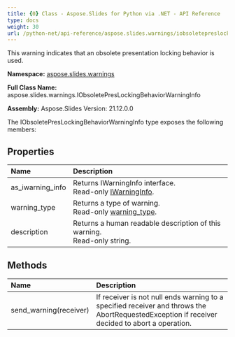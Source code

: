 ```yaml
---
title: {0} Class - Aspose.Slides for Python via .NET - API Reference
type: docs
weight: 30
url: /python-net/api-reference/aspose.slides.warnings/iobsoletepreslockingbehaviorwarninginfo/
---
```


This warning indicates that an obsolete presentation locking behavior is used.

**Namespace:** [aspose.slides.warnings](/python-net/api-reference/aspose.slides.warnings/)

**Full Class Name:** aspose.slides.warnings.IObsoletePresLockingBehaviorWarningInfo

**Assembly:**  Aspose.Slides Version: 21.12.0.0

The IObsoletePresLockingBehaviorWarningInfo type exposes the following members:
## **Properties**
|**Name**|**Description**|
| :- | :- |
|as_iwarning_info|Returns IWarningInfo interface.<br/>            Read-only [IWarningInfo](/python-net/api-reference/aspose.slides.warnings/iwarninginfo/).|
|warning_type|Returns a type of warning.<br/>            Read-only [warning_type](/python-net/api-reference/aspose.slides.warnings/iwarninginfo/).|
|description|Returns a human readable description of this warning.<br/>            Read-only string.|
## **Methods**
|**Name**|**Description**|
| :- | :- |
|send_warning(receiver)|If receiver is not null ends warning to a specified receiver and throws the <br/>            AbortRequestedException if receiver decided to abort a operation.|
